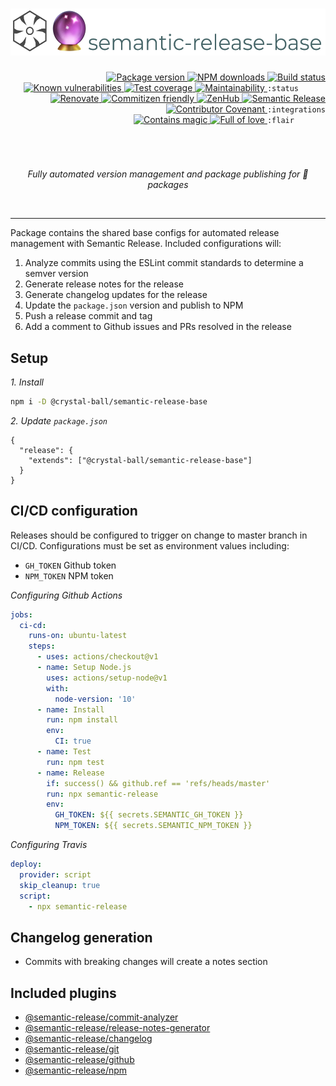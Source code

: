 <div align="right">
  <h1>
    <img height=75 src="./docs/assets/readme-header.png" alt="Crystal Ball Projects documentation"/>
  </h1>

  <!-- prettier-ignore-start -->
  <a href="https://www.npmjs.com/package/@crystal-ball/semantic-release-base">
    <img src="https://img.shields.io/npm/v/@crystal-ball/semantic-release-base" alt="Package version" valign="text-top"/>
  </a>
  <a href="https://www.npmjs.com/package/@crystal-ball/semantic-release-base">
    <img src="https://img.shields.io/npm/dt/@crystal-ball/semantic-release-base?color=blue" alt="NPM downloads" valign="text-top" />
  </a>
  <a href="https://github.com/crystal-ball/semantic-release-base/actions?workflow=CI%2FCD">
    <img src="https://github.com/crystal-ball/semantic-release-base/workflows/CI%2FCD/badge.svg" alt="Build status" valign="text-top" />
  </a>
  <a href="https://snyk.io/test/github/crystal-ball/semantic-release-base?targetFile=package.json">
    <img src="https://snyk.io/test/github/crystal-ball/semantic-release-base/badge.svg?targetFile=package.json" alt="Known vulnerabilities" valign="text-top" />
  </a>
  <a href="https://codeclimate.com/github/crystal-ball/semantic-release-base/test_coverage">
    <img src="https://api.codeclimate.com/v1/badges/49c5480dedecf35fbd72/test_coverage" alt="Test coverage" valign="text-top" />
  </a>
  <a href="https://codeclimate.com/github/crystal-ball/semantic-release-base/maintainability">
    <img src="https://api.codeclimate.com/v1/badges/49c5480dedecf35fbd72/maintainability" alt="Maintainability" valign="text-top" />
  </a>
  <code>:status&nbsp;&nbsp;&nbsp;&nbsp;&nbsp;&nbsp;</code>

  <br />
  <a href="https://renovatebot.com/">
    <img src="https://img.shields.io/badge/Renovate-enabled-32c3c2.svg" alt="Renovate" valign="text-top" />
  </a>
  <a href="https://commitizen.github.io/cz-cli/">
    <img src="https://img.shields.io/badge/Commitizen-%E2%9C%93%20friendly-10e67b" alt="Commitizen friendly" valign="text-top" />
  </a>
  <a href="https://github.com/crystal-ball/semantic-release-base#workspaces/-projects-5b88b5c9af3c0a2186966767/board?repos=184947287">
    <img src="https://img.shields.io/badge/ZenHub-managed-5e60ba.svg" alt="ZenHub" valign="text-top" />
  </a>
  <a href="https://semantic-release.gitbook.io/semantic-release/">
    <img src="https://img.shields.io/badge/%F0%9F%93%A6%F0%9F%9A%80-semantic_release-e10079.svg" alt="Semantic Release" valign="text-top"/>
  </a>
  <a href="./CODE_OF_CONDUCT.md">
    <img src="https://img.shields.io/badge/Contributor%20Covenant-v2.0-de8cf2.svg" alt="Contributor Covenant" valign="text-top" />
  </a>
  <code>:integrations</code>

  <br />
  <a href="https://github.com/crystal-ball">
    <img src="https://img.shields.io/badge/%F0%9F%94%AE%E2%9C%A8-contains_magic-D831D7.svg" alt="Contains magic" valign="text-top" />
  </a>
  <a href="https://github.com/crystal-ball/crystal-ball.github.io">
    <img src="https://img.shields.io/badge/%F0%9F%92%96%F0%9F%8C%88-full_of_love-F5499E.svg" alt="Full of love" valign="text-top" />
  </a>
  <code>:flair&nbsp;&nbsp;&nbsp;&nbsp;&nbsp;&nbsp;&nbsp;</code>
  <!-- prettier-ignore-end -->

  <h1></h1>
  <br />
  <p align="center">
    <em>Fully automated version management and package publishing for 🔮 packages</em>
  </p>
  <br />
</div>

---

Package contains the shared base configs for automated release management with
Semantic Release. Included configurations will:

1. Analyze commits using the ESLint commit standards to determine a semver
   version
1. Generate release notes for the release
1. Generate changelog updates for the release
1. Update the `package.json` version and publish to NPM
1. Push a release commit and tag
1. Add a comment to Github issues and PRs resolved in the release

## Setup

_1. Install_

```sh
npm i -D @crystal-ball/semantic-release-base
```

_2. Update `package.json`_

```
{
  "release": {
    "extends": ["@crystal-ball/semantic-release-base"]
  }
}
```

## CI/CD configuration

Releases should be configured to trigger on change to master branch in CI/CD.
Configurations must be set as environment values including:

- `GH_TOKEN` Github token
- `NPM_TOKEN` NPM token

_Configuring Github Actions_

```yml
jobs:
  ci-cd:
    runs-on: ubuntu-latest
    steps:
      - uses: actions/checkout@v1
      - name: Setup Node.js
        uses: actions/setup-node@v1
        with:
          node-version: '10'
      - name: Install
        run: npm install
        env:
          CI: true
      - name: Test
        run: npm test
      - name: Release
        if: success() && github.ref == 'refs/heads/master'
        run: npx semantic-release
        env:
          GH_TOKEN: ${{ secrets.SEMANTIC_GH_TOKEN }}
          NPM_TOKEN: ${{ secrets.SEMANTIC_NPM_TOKEN }}
```

_Configuring Travis_

```yml
deploy:
  provider: script
  skip_cleanup: true
  script:
    - npx semantic-release
```

## Changelog generation

- Commits with breaking changes will create a notes section

## Included plugins

- [@semantic-release/commit-analyzer][]
- [@semantic-release/release-notes-generator][]
- [@semantic-release/changelog][]
- [@semantic-release/git][]
- [@semantic-release/github][]
- [@semantic-release/npm][]

 <!-- Links -->

[@semantic-release/commit-analyzer]:
  https://github.com/semantic-release/commit-analyzer
[@semantic-release/release-notes-generator]:
  https://github.com/semantic-release/release-notes-generator
[@semantic-release/changelog]: https://github.com/semantic-release/changelog
[@semantic-release/git]: https://github.com/semantic-release/git
[@semantic-release/github]: https://github.com/semantic-release/github
[@semantic-release/npm]: https://github.com/semantic-release/npm
